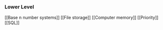 ### Lower Level  
[[Base n number systems]]
[[File storage]]
[[Computer memory]]
[[Priority]]
[[SQL]]